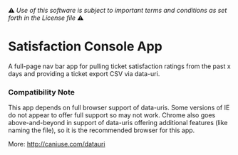 :warning: *Use of this software is subject to important terms and conditions as set forth in the License file* :warning:

# Satisfaction Console App
A full-page nav bar app for pulling ticket satisfaction ratings from the past x days and providing a ticket export CSV via data-uri.


### Compatibility Note
This app depends on full browser support of data-uris. Some versions of IE do not appear to offer full support so may not work. Chrome also goes above-and-beyond in support of data-uris offering additional features (like naming the file), so it is the recommended browser for this app.

More: http://caniuse.com/datauri
